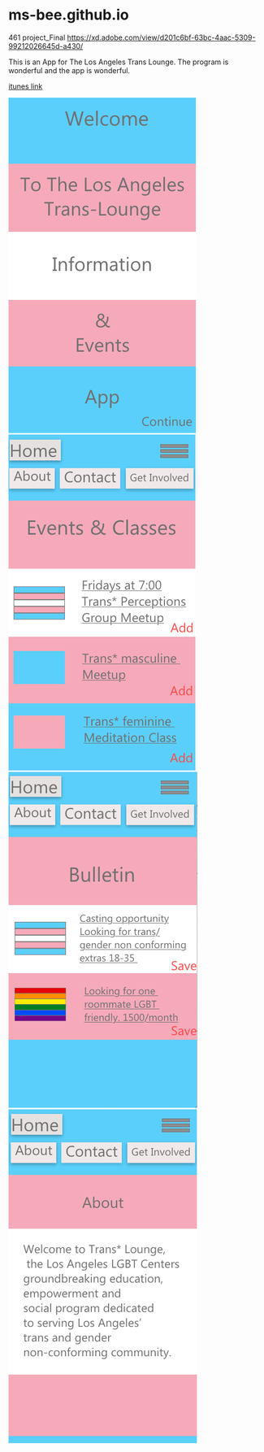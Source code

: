 # ms-bee.github.io
461 project_Final
https://xd.adobe.com/view/d201c6bf-63bc-4aac-5309-99212026645d-a430/

This is an App for The Los Angeles Trans Lounge. The program is wonderful and the app is wonderful.

<a href="itunes.com">itunes link</a>

<img src="https://raw.githubusercontent.com/ms-bee/ms-bee.github.io/master/Screen%20Shot%202018-12-17%20at%203.03.16%20AM.png">
<img src="https://raw.githubusercontent.com/ms-bee/ms-bee.github.io/master/Screen%20Shot%202018-12-17%20at%203.03.32%20AM.png">
<img src="https://raw.githubusercontent.com/ms-bee/ms-bee.github.io/master/Screen%20Shot%202018-12-17%20at%203.04.06%20AM.png">
<img src="https://raw.githubusercontent.com/ms-bee/ms-bee.github.io/master/Screen%20Shot%202018-12-17%20at%203.03.47%20AM.png">
